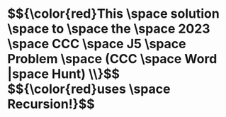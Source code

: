 <h1>
$${\color{red}This \space solution \space to \space the \space 2023 \space CCC \space J5 \space Problem \space (CCC \space Word |space Hunt) \\}$$ 
$${\color{red}uses \space Recursion!}$$
</h1>
